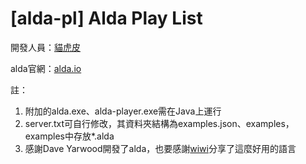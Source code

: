 # [alda-pl] Alda Play List

開發人員：[貓虎皮](https://github.com/maohupi)

alda官網：[alda.io](https://alda.io)

註：
1. 附加的alda.exe、alda-player.exe需在Java上運行
2. server.txt可自行修改，其資料夾結構為examples.json、examples，examples中存放*.alda
3. 感謝Dave Yarwood開發了alda，也要感謝[wiwi](https://github.com/wiwikuan)分享了這麼好用的語言
